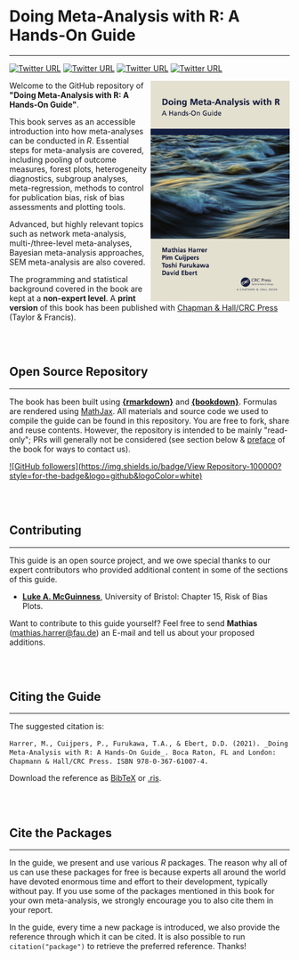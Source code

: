 # Doing Meta-Analysis with R: A Hands-On Guide

---

[![Twitter URL](https://img.shields.io/twitter/url/https/twitter.com/MathiasHarrer.svg?style=social&label=MathiasHarrer)](https://twitter.com/MathiasHarrer)
[![Twitter URL](https://img.shields.io/twitter/url/https/twitter.com/pimcuijpers.svg?style=social&label=pimcuijpers)](https://twitter.com/pimcuijpers)
[![Twitter URL](https://img.shields.io/twitter/url/https/twitter.com/pimcuijpers.svg?style=social&label=Toshi_FRKW)](https://twitter.com/Toshi_FRKW)
[![Twitter URL](https://img.shields.io/twitter/url/https/twitter.com/DDEbert.svg?style=social&label=DDEbert)](https://twitter.com/DDEbert)



<a href="https://bookdown.org/MathiasHarrer/Doing_Meta_Analysis_in_R/" target="_blank"><img src="images/cover.png" width="250" align="right" alt="" class="cover" /></a> Welcome to the GitHub repository of **"Doing Meta-Analysis with R: A Hands-On Guide"**. 

This book serves as an accessible introduction into how meta-analyses can be conducted in _R_. Essential steps for meta-analysis are covered, including pooling of outcome measures, forest plots, heterogeneity diagnostics, subgroup analyses, meta-regression, methods to control for publication bias, risk of bias assessments and plotting tools. 

Advanced, but highly relevant topics such as network meta-analysis, multi-/three-level meta-analyses, Bayesian meta-analysis approaches, SEM meta-analysis are also covered. 

The programming and statistical background covered in the book are kept at a **non-expert level**. A **print version** of this book has been published with [Chapman & Hall/CRC Press](https://www.routledge.com/Doing-Meta-Analysis-with-R-A-Hands-On-Guide/Harrer-Cuijpers-Furukawa-Ebert/p/book/9780367610074) (Taylor & Francis).


<br></br>

## Open Source Repository 

---

The book has been built using [**{rmarkdown}**](https://rmarkdown.rstudio.com/docs/) and [**{bookdown}**](https://bookdown.org/). Formulas are rendered using [MathJax](http://docs.mathjax.org/en/latest/index.html). All materials and source code we used to compile the guide can be found in this repository. You are free to fork, share and reuse contents. However, the repository is intended to be mainly "read-only"; PRs will generally not be considered (see section below & [preface](https://bookdown.org/MathiasHarrer/Doing_Meta_Analysis_in_R/preface.html#contact-us) of the book for ways to contact us).   

[![GitHub followers](https://img.shields.io/badge/View Repository-100000?style=for-the-badge&logo=github&logoColor=white)](https://github.com/MathiasHarrer/Doing-Meta-Analysis-in-R)



<br></br>

## Contributing 

---

This guide is an open source project, and we owe special thanks to our expert contributors who provided additional content in some of the sections of this guide.

* [**Luke A. McGuinness**](https://twitter.com/mcguinlu), University of Bristol: Chapter 15, Risk of Bias Plots.

Want to contribute to this guide yourself? Feel free to send **Mathias** (mathias.harrer@fau.de) an E-mail and tell us about your proposed additions.

<br></br>

## Citing the Guide 

---

The suggested citation is:

```{block, type='boxempty'}
Harrer, M., Cuijpers, P., Furukawa, T.A., & Ebert, D.D. (2021). _Doing Meta-Analysis with R: A Hands-On Guide_. Boca Raton, FL and London: Chapmann & Hall/CRC Press. ISBN 978-0-367-61007-4.
```

Download the reference as [BibTeX](https://www.protectlab.org/meta-analysis-in-r/data/citation.bib) or [.ris](https://www.protectlab.org/meta-analysis-in-r/data/citation.ris).


<br></br>


## Cite the Packages 

---

In the guide, we present and use various _R_ packages. The reason why all of us can use these packages for free is because experts all around the world have devoted enormous time and effort to their development, typically without pay. If you use some of the packages mentioned in this book for your own meta-analysis, we strongly encourage you to also cite them in your report. 

In the guide, every time a new package is introduced, we also provide the reference through which it can be cited. It is also possible to run `citation("package")` to retrieve the preferred reference. Thanks!


<br></br>
